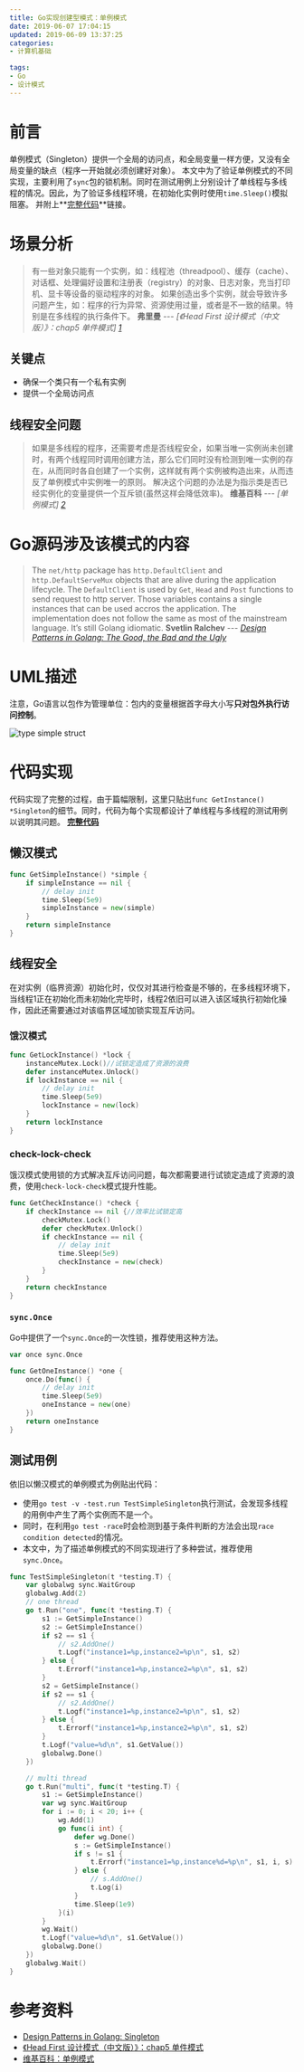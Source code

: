 ```yaml
---
title: Go实现创建型模式：单例模式
date: 2019-06-07 17:04:15
updated: 2019-06-09 13:37:25
categories:
- 计算机基础

tags:
- Go
- 设计模式
---
```

# 前言
单例模式（Singleton）提供一个全局的访问点，和全局变量一样方便，又没有全局变量的缺点（程序一开始就必须创建好对象）。
本文中为了验证单例模式的不同实现，主要利用了`sync`包的锁机制。同时在测试用例上分别设计了单线程与多线程的情况。因此，为了验证多线程环境，在初始化实例时使用`time.Sleep()`模拟阻塞。
并附上**[完整代码](https://github.com/zhongqin0820/coding-playground/tree/master/go/pattern/creational/singleton)**链接。

<!-- more -->
# 场景分析
> 有一些对象只能有一个实例，如：线程池（threadpool）、缓存（cache）、对话框、处理偏好设置和注册表（registry）的对象、日志对象，充当打印机、显卡等设备的驱动程序的对象。
> 如果创造出多个实例，就会导致许多问题产生，如：程序的行为异常、资源使用过量，或者是不一致的结果。特别是在多线程的执行条件下。
> **弗里曼** --- *<cite>[《Head First 设计模式（中文版）》：chap5 单件模式] [1]</cite>*

## 关键点
- 确保一个类只有一个私有实例
- 提供一个全局访问点

## 线程安全问题
> 如果是多线程的程序，还需要考虑是否线程安全，如果当唯一实例尚未创建时，有两个线程同时调用创建方法，那么它们同时没有检测到唯一实例的存在，从而同时各自创建了一个实例，这样就有两个实例被构造出来，从而违反了单例模式中实例唯一的原则。 解决这个问题的办法是为指示类是否已经实例化的变量提供一个互斥锁(虽然这样会降低效率)。
> **维基百科** --- <cite>[单例模式] [2]</cite>

# Go源码涉及该模式的内容
> The `net/http` package has `http.DefaultClient` and `http.DefaultServeMux` objects that are alive during the application lifecycle. The `DefaultClient` is used by `Get`, `Head` and `Post` functions to send request to http server.
> Those variables contains a single instances that can be used accros the application. The implementation does not follow the same as most of the mainstream language. It’s still Golang idiomatic.
> **Svetlin Ralchev** --- <cite>[Design Patterns in Golang: The Good, the Bad and the Ugly](http://blog.ralch.com/tutorial/design-patterns/golang-design-patterns/)</cite>

# UML描述
注意，Go语言以包作为管理单位：包内的变量根据首字母大小写**只对包外执行访问控制**。

![type simple struct](https://raw.githubusercontent.com/zhongqin0820/zhongqin0820.github.io/source-articles/source/images/pattern/creational_singleton.jpg)

# 代码实现
代码实现了完整的过程，由于篇幅限制，这里只贴出`func GetInstance() *Singleton`的细节。同时，代码为每个实现都设计了单线程与多线程的测试用例以说明其问题。
**[完整代码](https://github.com/zhongqin0820/coding-playground/tree/master/go/pattern/creational/singleton)**

## 懒汉模式
```go
func GetSimpleInstance() *simple {
    if simpleInstance == nil {
        // delay init
        time.Sleep(5e9)
        simpleInstance = new(simple)
    }
    return simpleInstance
}
```

## 线程安全
在对实例（临界资源）初始化时，仅仅对其进行检查是不够的，在多线程环境下，当线程1正在初始化而未初始化完毕时，线程2依旧可以进入该区域执行初始化操作，因此还需要通过对该临界区域加锁实现互斥访问。

### 饿汉模式
```go
func GetLockInstance() *lock {
    instanceMutex.Lock()//试锁定造成了资源的浪费
    defer instanceMutex.Unlock()
    if lockInstance == nil {
        // delay init
        time.Sleep(5e9)
        lockInstance = new(lock)
    }
    return lockInstance
}
```

### check-lock-check
饿汉模式使用锁的方式解决互斥访问问题，每次都需要进行试锁定造成了资源的浪费，使用`check-lock-check`模式提升性能。
```go
func GetCheckInstance() *check {
    if checkInstance == nil {//效率比试锁定高
        checkMutex.Lock()
        defer checkMutex.Unlock()
        if checkInstance == nil {
            // delay init
            time.Sleep(5e9)
            checkInstance = new(check)
        }
    }
    return checkInstance
}
```

### `sync.Once`
Go中提供了一个`sync.Once`的一次性锁，推荐使用这种方法。
```go
var once sync.Once

func GetOneInstance() *one {
    once.Do(func() {
        // delay init
        time.Sleep(5e9)
        oneInstance = new(one)
    })
    return oneInstance
}
```

## 测试用例
依旧以懒汉模式的单例模式为例贴出代码：
- 使用`go test -v -test.run TestSimpleSingleton`执行测试，会发现多线程的用例中产生了两个实例而不是一个。
- 同时，在利用`go test -race`时会检测到基于条件判断的方法会出现`race condition detected`的情况。
- 本文中，为了描述单例模式的不同实现进行了多种尝试，推荐使用`sync.Once`。

```go
func TestSimpleSingleton(t *testing.T) {
    var globalwg sync.WaitGroup
    globalwg.Add(2)
    // one thread
    go t.Run("one", func(t *testing.T) {
        s1 := GetSimpleInstance()
        s2 := GetSimpleInstance()
        if s2 == s1 {
            // s2.AddOne()
            t.Logf("instance1=%p,instance2=%p\n", s1, s2)
        } else {
            t.Errorf("instance1=%p,instance2=%p\n", s1, s2)
        }
        s2 = GetSimpleInstance()
        if s2 == s1 {
            // s2.AddOne()
            t.Logf("instance1=%p,instance2=%p\n", s1, s2)
        } else {
            t.Errorf("instance1=%p,instance2=%p\n", s1, s2)
        }
        t.Logf("value=%d\n", s1.GetValue())
        globalwg.Done()
    })

    // multi thread
    go t.Run("multi", func(t *testing.T) {
        s1 := GetSimpleInstance()
        var wg sync.WaitGroup
        for i := 0; i < 20; i++ {
            wg.Add(1)
            go func(i int) {
                defer wg.Done()
                s := GetSimpleInstance()
                if s != s1 {
                    t.Errorf("instance1=%p,instance%d=%p\n", s1, i, s)
                } else {
                    // s.AddOne()
                    t.Log(i)
                }
                time.Sleep(1e9)
            }(i)
        }
        wg.Wait()
        t.Logf("value=%d\n", s1.GetValue())
        globalwg.Done()
    })
    globalwg.Wait()
}
```

# 参考资料
[1]: https://bookset.me/5123.html "《Head First 设计模式（中文版）》：chap5 单件模式"
[2]: https://zh.wikipedia.org/wiki/单例模式 "维基百科：单例模式"
- [Design Patterns in Golang: Singleton](http://blog.ralch.com/articles/design-patterns/golang-singleton/)
- [《Head First 设计模式（中文版）》：chap5 单件模式](https://bookset.me/5123.html)
- [维基百科：单例模式](https://zh.wikipedia.org/wiki/单例模式)

